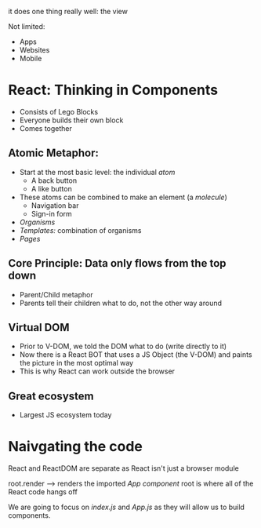 <!-- * React Overview -->

it does one thing really well: the view

Not limited:

- Apps
- Websites
- Mobile

# React: Thinking in Components
- Consists of Lego Blocks
- Everyone builds their own block
- Comes together

## Atomic Metaphor:
- Start at the most basic level: the individual *atom*
  - A back button
  - A like button
- These atoms can be combined to make an element (a *molecule*)
  - Navigation bar
  - Sign-in form
- *Organisms*
- *Templates:* combination of organisms
- *Pages*

## Core Principle: Data only flows from the top down
- Parent/Child metaphor
- Parents tell their children what to do, not the other way around

## Virtual DOM
- Prior to V-DOM, we told the DOM what to do (write directly to it)
- Now there is a React BOT that uses a JS Object (the V-DOM) and paints the picture in the most optimal way
- This is why React can work outside the browser

## Great ecosystem
- Largest JS ecosystem today

# Naivgating the code
React and ReactDOM are separate as React isn't just a browser module

root.render --> renders the imported *App component*
root is where all of the React code hangs off

We are going to focus on *index.js* and *App.js* as they will allow us to build components.